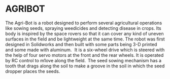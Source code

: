 # AGRIBOT
The Agri-Bot is a robot designed to perform several agricultural operations like sowing seeds, spraying weedicides and detecting disease in crops. Its body is inspired by the space rovers so that it can cover any kind of uneven surfaces in the field and be lightweight at the same time. The robot was first designed in Solidworks and then built with some parts being 3-D printed and some made with aluminum.   
It is a six-wheel drive which is steered with the help of four servo motors at the front and the rear wheels. It is operated by RC control to m1ove along the field.  
The seed sowing mechanism has a tooth that drags along the soil to make a groove in the soil in which the seed dropper places the seeds.  
